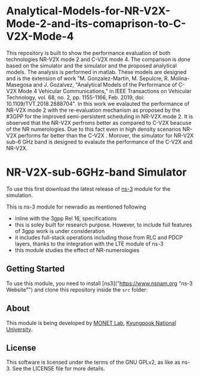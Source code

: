 # Analytical-Models-for-NR-V2X-Mode-2-and-its-comaprison-to-C-V2X-Mode-4
 This repository is built to show the performance evaluation of both technologies NR-V2X mode 2 and C-V2X mode 4. The comparison is done based on the simulator and the  simulator and the proposed analytical models.
The analysis is performed in matlab. These models are designed and is the extension of work "M. Gonzalez-Martín, M. Sepulcre, R. Molina-Masegosa and J. Gozalvez, "Analytical Models of the Performance of C-V2X Mode 4 Vehicular Communications," in IEEE Transactions on Vehicular Technology, vol. 68, no. 2, pp. 1155-1166, Feb. 2019, doi: 10.1109/TVT.2018.2888704".
In this work we evalauted the performance of NR-V2X mode 2 with the re-evaluation mechanism as proposed by the #3GPP for the improved semi-persistent scheduling in NR-V2X mode 2.
It is observed that the NR-V2X perfroms better as compared to C-V2X beacuse of the NR numerologies. Due to this fact even in high density scenarios NR-V2X performs far better than the C-V2X .
Morover, the simulator for NR-V2X sub-6 GHz band is designed to evalaute the performance of the C-V2X and NR-V2X.

# NR-V2X-sub-6GHz-band Simulator


To use this first download the latest release of [ns-3](https://www.nsnam.org "ns-3 Website") module for the simulation.

This is ns-3 module for newradio as mentioned following
- inline with the 3gpp Rel 16, specifications
- this is soley built for research purpose. However, to include full features of 3gpp work is under consideration
- it includes full-stack operations including those from RLC and PDCP layers, thanks to the integration with the LTE module of ns-3
- this module studies the effect of NR-numerologies

## Getting Started ##

To use this module, you need to install [ns3]("https://www.nsnam.org "ns-3 Website"") and clone this repository inside the `src` folder:

## About ##

This module is being developed by [MONET Lab](http://monet.knu.ac.kr), [Kyungpook National University](https://knu.ac.kr).

## License ##

This software is licensed under the terms of the GNU GPLv2, as like as ns-3. See the LICENSE file for more details.

